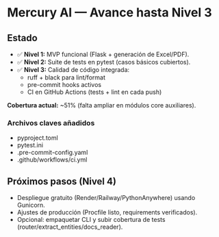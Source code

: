 ﻿# Mercury AI — Avance hasta Nivel 3

## Estado
- ✅ **Nivel 1:** MVP funcional (Flask + generación de Excel/PDF).
- ✅ **Nivel 2:** Suite de tests en pytest (casos básicos cubiertos).
- ✅ **Nivel 3:** Calidad de código integrada:
  - ruff + black para lint/format
  - pre-commit hooks activos
  - CI en GitHub Actions (tests + lint en cada push)

**Cobertura actual:** ~51% (falta ampliar en módulos core auxiliares).

### Archivos claves añadidos
- pyproject.toml
- pytest.ini
- .pre-commit-config.yaml
- .github/workflows/ci.yml

## Próximos pasos (Nivel 4)
- Despliegue gratuito (Render/Railway/PythonAnywhere) usando Gunicorn.
- Ajustes de producción (Procfile listo, requirements verificados).
- Opcional: empaquetar CLI y subir cobertura de tests (router/extract_entities/docs_reader).
